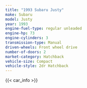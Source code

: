 ```yaml
---
title: "1993 Subaru Justy"
make: Subaru
model: Justy
year: 1993
engine-fuel-type: regular unleaded
engine-hp: 73
engine-cylinders: 3
transmission-type: Manual
driven-wheels: Front wheel drive
number-of-doors: 2
market-category: Hatchback
vehicle-size: Compact
vehicle-style: 2dr Hatchback
---
```


{{< car_info >}}
